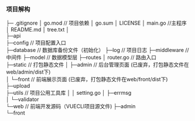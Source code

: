 ### 项目解构
├─  .gitignore
│  go.mod // 项目依赖
│  go.sum
│  LICENSE
│  main.go //主程序
│  README.md
│  tree.txt
│          
├─api         
├─config // 项目配置入口   
├─database  // 数据库备份文件（初始化）
├─log  // 项目日志
├─middleware  // 中间件
├─model // 数据模型层
├─routes
│      router.go // 路由入口    
├─static // 打包静态文件
│  ├─admin  // 后台管理页面 (已废弃，打包静态文件在web/admin/dist下)         
│  └─front  // 前端展示页面 (已废弃，打包静态文件在web/front/dist下) 
├─upload   
├─utils // 项目公用工具库
│  │  setting.go 
│  ├─errmsg   
│  └─validator         
└─web // 前端开发源码（VUECLI项目源文件)
    ├─admin             
    └─front
